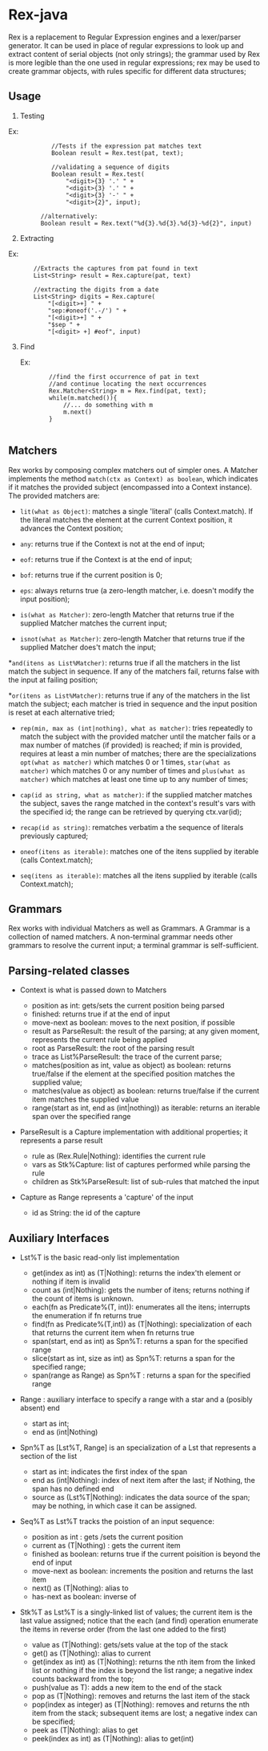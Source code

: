 # Rex-java

Rex is a replacement to Regular Expression engines and a lexer/parser generator. It can be used
in place of regular expressions to look up and extract content of serial objects (not only strings); the grammar used by Rex is more legible than the one used in regular expressions; rex may be used to create grammar objects, with rules specific for different data structures;

## Usage

1) Testing

Ex:
```
			//Tests if the expression pat matches text
			Boolean result = Rex.test(pat, text);  

			//validating a sequence of digits
			Boolean result = Rex.test(
				"<digit>{3} '.' " +
				"<digit>{3} '.' " +
				"<digit>{3} '-' " +
				"<digit>{2}", input);

		 //alternatively:
		 Boolean result = Rex.text("%d{3}.%d{3}.%d{3}-%d{2}", input)
```

 2) Extracting

 Ex:
 ```
    	//Extracts the captures from pat found in text
    	List<String> result = Rex.capture(pat, text)

    	//extracting the digits from a date
    	List<String> digits = Rex.capture(
    		"[<digit>+] " +
    		"sep:#oneof('.-/') " +
    		"[<digit>+] " +
    		"$sep " +
    		"[<digit> +] #eof", input)

```

 3) Find

	Ex:
	```
			//find the first occurrence of pat in text
			//and continue locating the next occurrences
 			Rex.Matcher<String> m = Rex.find(pat, text);
			while(m.matched()){
				//... do something with m
				m.next()
			}


	```		


## Matchers

Rex works by composing complex matchers out of simpler ones. A Matcher implements the method `match(ctx as Context) as boolean`,  which indicates if it matches the provided subject (encompassed into a Context instance). The provided matchers are:

* `lit(what as Object)`: matches a single 'literal' (calls Context.match). If the literal matches the element at the current Context position, it advances the Context position;

* `any`: returns true if the Context is not at the end of input;

* `eof`: returns true if the Context is at the end of input;

* `bof`: returns true if the current position is 0;

* `eps`: always returns true (a zero-length matcher, i.e. doesn't modify the input position);

* `is(what as Matcher)`: zero-length Matcher that returns true if the supplied Matcher matches the current input;

* `isnot(what as Matcher)`: zero-length Matcher that returns true if the supplied Matcher does't match the input;

*`and(itens as List%Matcher)`: returns true if all the matchers in the list match the subject in sequence. If any of the matchers fail, returns false with the input at failing position;

*`or(itens as List%Matcher)`: returns true if any of the matchers in the list match the subject; each matcher is tried in sequence and the input position is reset at each alternative tried;

* `rep(min, max as (int|nothing), what as matcher)`: tries repeatedly to match the subject with the provided matcher until the matcher fails or a max number of matches (if provided) is reached; if min is provided, requires at least a min number of matches; there are the specializations `opt(what as matcher)` which matches 0 or 1 times, `star(what as matcher)` which matches 0 or any number of times and `plus(what as matcher)` which matches at least one time up to any number of times;

* `cap(id as string, what as matcher)`: if the supplied matcher matches the subject, saves the range matched in the context's result's vars with the specified id; the range can be retrieved by querying ctx.var(id);

* `recap(id as string)`: rematches verbatim a the sequence of literals previously captured;

* `oneof(itens as iterable)`: matches one of the itens supplied by iterable (calls Context.match);

* `seq(itens as iterable)`: matches all the itens supplied by iterable (calls Context.match);

## Grammars

Rex works with individual Matchers as well as Grammars. A Grammar is a collection of named matchers. A non-terminal grammar needs other grammars to resolve the current input; a terminal grammar is self-sufficient.

## Parsing-related classes

* Context is what is passed down to Matchers
	- position as int: gets/sets the current position being parsed
	- finished: returns true if at the end of input
	- move-next as boolean: moves to the next position, if possible
  - result as ParseResult: the result of the parsing; at any given moment, represents the
    current rule being applied
  - root as ParseResult: the root of the parsing result
  - trace as List%ParseResult: the trace of the current parse;
  - matches(position as int, value as object) as boolean: returns true/false
      if the element at the specified position matches the supplied value;
  - matches(value as object) as boolean: returns true/false if the current item
  		matches the supplied value
  - range(start as int, end as (int|nothing)) as iterable: returns an iterable
    span over the specified range

* ParseResult is a Capture implementation with additional properties; it represents a parse result
  - rule as (Rex.Rule|Nothing): identifies the current rule
  - vars as Stk%Capture: list of captures performed while parsing the rule
  - children as Stk%ParseResult: list of sub-rules that matched the input

* Capture as Range represents a 'capture' of the input
  - id as String: the id of the capture

## Auxiliary Interfaces

* Lst%T is the basic read-only list implementation
  - get(index as int) as (T|Nothing): returns the index'th element or nothing if item is invalid
  - count as (int|Nothing): gets the number of itens; returns nothing if the count of items is unknown.
  - each(fn as Predicate%(T, int)): enumerates all the itens; interrupts the enumeration if fn returns true
  - find(fn as Predicate%(T,int)) as (T|Nothing): specialization of each that returns the current item
      when fn returns true
  - span(start, end as int) as Spn%T: returns a span for the specified range
  - slice(start as int, size as int) as Spn%T: returns a span for the specified range;
  - span(range as Range) as Spn%T : returns a span for the specified range


* Range : auxiliary interface to specify a range with a star and a (posibly absent) end
	- start as int;
	- end as (int|Nothing)

* Spn%T as [Lst%T, Range] is an specialization of a Lst that represents a section of the list
  - start as int: indicates the first index of the span
  - end as (int|Nothing): index of next item after the last; if Nothing, the span has no defined end
  - source as (Lst%T|Nothing): indicates the data source of the span; may be nothing, in which case it can be assigned.

* Seq%T as Lst%T tracks the poistion of an input sequence:
  - position as int : gets /sets the current position
  - current as (T|Nothing) : gets the current item
  - finished as boolean: returns true if the current poisition is beyond the end of input
  - move-next as boolean: increments the position and returns the last item
  - next() as (T|Nothing): alias to <move-next>
  - has-next as boolean: inverse of <finished>

* Stk%T as Lst%T is a singly-linked list of values; the current item is the last value assigned;
  notice that the each (and find) operation enumerate the items in reverse order (from the last one
  added to the first)

  - value as (T|Nothing): gets/sets value at the top of the stack
  - get() as (T|Nothing): alias to current
  - get(index as int) as (T|Nothing): returns the nth item from the linked list or nothing if the index is beyond the list range; a negative index counts backward from the top;
  - push(value as T): adds a new item to the end of the stack
  - pop as (T|Nothing): removes and returns the last item of the stack
  - pop(index as integer) as (T|Nothing): removes and returns the nth item from the stack; subsequent items are lost; a negative index can be specified;
  - peek as (T|Nothing): alias to get
  - peek(index as int) as (T|Nothing): alias to get(int)
